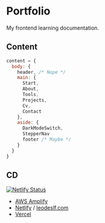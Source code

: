 # Portfolio

My frontend learning documentation.

## Content

```JavaScript
content = {
  body: {
    header, /* Nope */
    main: {
      Start,
      About,
      Tools,
      Projects,
      Cv,
      Contact
    },
    aside: {
      DarkModeSwitch,
      StepperNav
      footer /* Maybe */
    }
  }
}
```

## CD

[![Netlify Status](https://api.netlify.com/api/v1/badges/122934c8-899b-4b3b-9047-f37981720c8e/deploy-status)](https://app.netlify.com/sites/leodeslf/deploys)

- [AWS Amplify](https://master.d21xwl482m44of.amplifyapp.com/)
- [Netlify](https://leodeslf.netlify.app) / [leodeslf.com](https://leodeslf.com)
- [Vercel](https://leodeslf.vercel.app)
